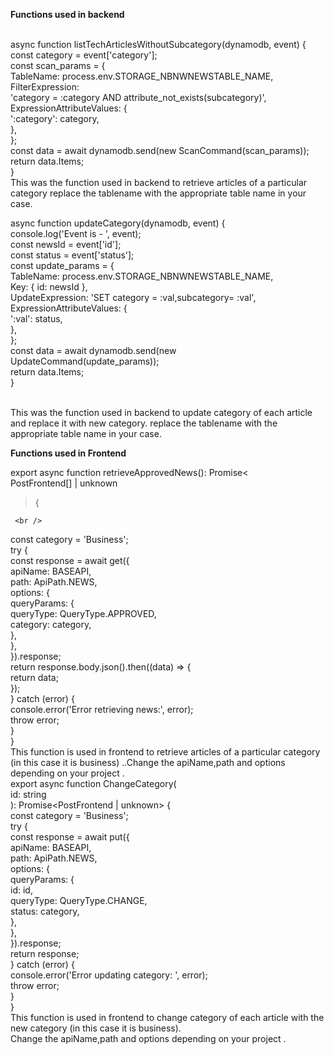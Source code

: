**Functions used in backend**

<br />
async function listTechArticlesWithoutSubcategory(dynamodb, event) {
     <br />
   const category = event['category'];
    <br />
   const scan_params = {
     <br />
    TableName: process.env.STORAGE_NBNWNEWSTABLE_NAME,
     <br />
    FilterExpression:
     <br />
      'category = :category AND attribute_not_exists(subcategory)',
       <br />
    ExpressionAttributeValues: {
         <br />
      ':category': category,
       <br />
    },
     <br />
  };
   <br />
   const data = await dynamodb.send(new ScanCommand(scan_params));
    <br />
   return data.Items;
    <br />
}
<br />
This was the function used in backend to retrieve articles of a particular category  replace the tablename with the appropriate table name in your case.
<br />

async function updateCategory(dynamodb, event) {
<br />
console.log('Event is - ', event);
<br />
const newsId = event['id'];
<br />
const status = event['status'];
<br />
const update_params = {
<br />
TableName: process.env.STORAGE_NBNWNEWSTABLE_NAME,
<br />
Key: { id: newsId },
<br />
UpdateExpression: 'SET category = :val,subcategory= :val',
<br />
ExpressionAttributeValues: {
<br />
':val': status,
<br />
},
<br />
};
<br />
const data = await dynamodb.send(new UpdateCommand(update_params));
<br />
return data.Items;
<br />
}

<br />
This was the function used in backend to update category of each article and replace it with new category. replace the tablename with the appropriate table name in your case.

**Functions used in Frontend**

export async function retrieveApprovedNews(): Promise<
<br />
PostFrontend[] | unknown
<br />

> {

     <br />

const category = 'Business';
<br />
try {
<br />
const response = await get({
<br />
apiName: BASEAPI,
<br />
path: ApiPath.NEWS,
<br />
options: {
<br />
queryParams: {
<br />
queryType: QueryType.APPROVED,
<br />
category: category,
<br />
},
<br />
},
<br />
}).response;
<br />
return response.body.json().then((data) => {
<br />
return data;
<br />
});
<br />
} catch (error) {
<br />
console.error('Error retrieving news:', error);
<br />
throw error;
<br />
}
<br />
}
<br />
This function is used in frontend to retrieve articles of a particular category (in this case it is business) ..Change the apiName,path and options depending on your project .
<br />
export async function ChangeCategory(
<br />
id: string
<br />
): Promise<PostFrontend | unknown> {
<br />
const category = 'Business';
<br />
try {
<br />
const response = await put({
<br />
apiName: BASEAPI,
<br />
path: ApiPath.NEWS,
<br />
options: {
<br />
queryParams: {
<br />
id: id,
<br />
queryType: QueryType.CHANGE,
<br />
status: category,
<br />
},
<br />
},
<br />
}).response;
<br />
return response;
<br />
} catch (error) {
<br />
console.error('Error updating category: ', error);
<br />
throw error;
<br />
}
<br />
}
<br />
This function is used in frontend to change category of each article with the new category (in this case it is business).
<br />Change the apiName,path and options depending on your project .
